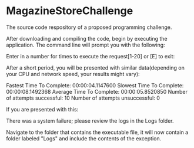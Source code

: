 # MagazineStoreChallenge
The source code respository of a proposed programming challenge.

After downloading and compiling the code, begin by executing the application. The command line will prompt you with the following:

Enter in a number for times to execute the request[1-20] or [E] to exit:

After a short period, you will be presented with similar data(depending on your CPU and network speed, your results might vary):

Fastest Time To Complete: 00:00:04.1147600
Slowest Time To Complete: 00:00:08.1492368
Average Time To Complete: 00:00:05.8520850
Number of attempts successful: 10
Number of attempts unsuccessful: 0

If you are presented with this:

There was a system failure; please review the logs in the Logs folder.

Navigate to the folder that contains the executable file, it will now contain a folder labeled "Logs" and include the contents of the exception.


